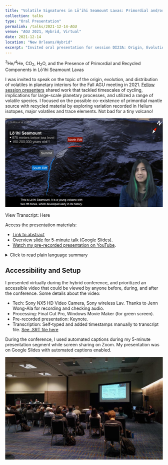 ```yaml
---
title: "Volatile Signatures in Lō‘ihi Seamount Lavas: Primordial and/or Recycled Origins?"
collection: talks
type: "Oral Presentation"
permalink: /talks/2021-12-14-AGU
venue: "AGU 2021, Hybrid, Virtual"
date: 2021-12-14
location: "New Orleans/Hybrid"
excerpt: "Invited oral presentation for session DI23A: Origin, Evolution, and Distribution of Volatiles in Planetary Interiors at AGU Fall Meeting 2021"
---
```


 <sup>3</sup>He/<sup>4</sup>He, CO<sub>2</sub>, H<sub>2</sub>O, and the Presence of Primordial and Recycled Components in Lō‘ihi Seamount Lavas

I was invited to speak on the topic of the origin, evolution, and distribution of volatiles in planetary interiors for the Fall AGU meeting in 2021. [Fellow session presenters](https://agu.confex.com/agu/fm21/meetingapp.cgi/Session/132412) shared work that tackled timescales of cycling, implications for large-scale planetary processes, and utilized a range of volatile species. I focused on the possible co-existence of primordial mantle source with recycled material by exploring variation recorded in Helium isotopes, major volatiles and trace elements. Not bad for a tiny volcano!

<a href="https://www.youtube.com/watch?v=3TBok8h8JHc/"><img src="/images/youtube-thumbnail.png" style="width:600px" alt="Thumbnail of YouTube Video showing Google Earth view of Lō‘ihi Seamount, an underwater Hawaiian volcano. Text inset states: Lō‘ihi Seamount: 975 meters below sea level, 150-200,000 years old (with reference to Guillou et al., 1997). Compass direction states that this view is nearly facing towards the North, perhaps 10 degrees to the East. An irregular volcano structure stands out from the rest of the seafloor. The shallowest, slightly flat area is annotated in grey and labeled 'summit'. There is a short, red line emanating from the summit, labeled, 'North Rift'. An even longer blue line emanates to the south from the summit, labeled 'South Rift'. The caption on this screen says, This is Loihi Seamount. It is a young volcano with two rift zones, which developed early in its history. Presenter Thi Truong is visible in corner.">
</a>

View Transcript: Here

Access the presentation materials:

* [Link to abstract](https://agu.confex.com/agu/fm21/meetingapp.cgi/Paper/801111)
* [Overview slide for 5-minute talk](https://docs.google.com/presentation/d/1S_rUXPuMJkGH2WCYNbGvc5jEvwniGmMG/) (Google Slides).
* [Watch my pre-recorded presentation on YouTube](https://www.youtube.com/watch?v=3TBok8h8JHc/).


<details>
 <summary>Click to read plain language summary</summary>
 
 * Studies of Hawaiian volcanoes contribute valuable insights about Earth processes and mantle evolution, and are fundamental for understanding the construction of the largest volcanoes on terrestrial planets. The pre-shield stage exists in every Hawaiian volcano, but is usually blanketed by high volume tholeiitic lava flows which erupt during the main shield stage.
 * Submarine Lō‘ihi Seamount represents the elusive pre-shield stage, and has transitioned to early shield-type tholeiitic eruptions. Previous studies suggest that Lō‘ihi basaltic glasses have trapped gases with a signature deriving from an ancient, primordial reservoir within the deep mantle. The persistence and distribution of this signature is unknown, and its rare signature is easily contaminated by Earth's atmosphere, as well as subducted materials that have been recycled into the mantle
.
 * We analyzed the chemical composition of deeply erupted glasses to understand the evolution and modification of rare gas signatures at young Lō‘ihi Seamount. Our results suggest that tholeiitic shield-type lavas continue to sample the primordial mantle reservoir. This signal does not appear to be diluted even though relative melt volume has increased.
 
   </details>


## Accessibility and Setup

I presented virtually during the hybrid conference, and prioritized an accessible video that could be viewed by anyone before, during, and after the conference. Some details about the video:

* Tech: Sony NX5 HD Video Camera, Sony wireless Lav. Thanks to Jenn Wong-Ala for recording and checking audio.
* Processing: Final Cut Pro, Windows Movie Maker (for green screen).
* Pre-recorded presentation: Keynote. 
* Transcription: Self-typed and added timestamps manually to transcript file. [See .SRT file  here](https://github.com/thi-truong/thi-truong.github.io/blob/f0c099743dbac05d10c8ecef9c35420f00d2f221/files/Loihi-AGU-talk-12-5-2021-corrected-05.srt)

During the conference, I used automated captions during my 5-minute presentation segment while screen sharing on Zoom. My presentation was on Google Slides with automated captions enabled.

<img src="/images/Thi_at_AGU_FGmxMvpVQAAfVVr.jpg" alt="View of back of AGU presentation room during Thi's live remote presentation. About 2 dozen conference attendees are watching. The chairs appear to be spaced apart for social distancing.">

